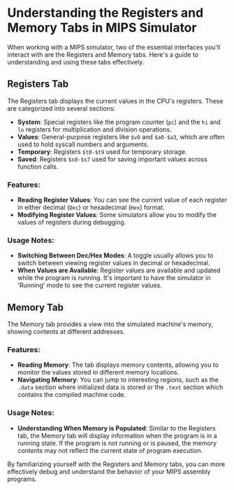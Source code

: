 # Understanding the Registers and Memory Tabs in MIPS Simulator

When working with a MIPS simulator, two of the essential interfaces you'll interact with are the Registers and Memory tabs. Here's a guide to understanding and using these tabs effectively.

## Registers Tab

The Registers tab displays the current values in the CPU's registers. These are categorized into several sections:

- **System**: Special registers like the program counter (`pc`) and the `hi` and `lo` registers for multiplication and division operations.
- **Values**: General-purpose registers like `$v0` and `$a0-$a3`, which are often used to hold syscall numbers and arguments.
- **Temporary**: Registers `$t0-$t9` used for temporary storage.
- **Saved**: Registers `$s0-$s7` used for saving important values across function calls.

### Features:
- **Reading Register Values**: You can see the current value of each register in either decimal (`Dec`) or hexadecimal (`Hex`) format.
- **Modifying Register Values**: Some simulators allow you to modify the values of registers during debugging.

### Usage Notes:
- **Switching Between Dec/Hex Modes**: A toggle usually allows you to switch between viewing register values in decimal or hexadecimal.
- **When Values are Available**: Register values are available and updated while the program is running. It's important to have the simulator in 'Running' mode to see the current register values.

## Memory Tab

The Memory tab provides a view into the simulated machine's memory, showing contents at different addresses.

### Features:
- **Reading Memory**: The tab displays memory contents, allowing you to monitor the values stored in different memory locations.
- **Navigating Memory**: You can jump to interesting regions, such as the `.data` section where initialized data is stored or the `.text` section which contains the compiled machine code.

### Usage Notes:
- **Understanding When Memory is Populated**: Similar to the Registers tab, the Memory tab will display information when the program is in a running state. If the program is not running or is paused, the memory contents may not reflect the current state of program execution.

By familiarizing yourself with the Registers and Memory tabs, you can more effectively debug and understand the behavior of your MIPS assembly programs.
